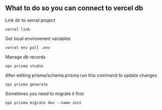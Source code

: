 ## What to do so you can connect to vercel db
Link dir to vercel project
```
vercel link
```

Get local environment variables
```
vercel env pull .env
``` 

Manage db records
```
npx prisma studio
```

After editing prisma/schema.prisma run this command to update changes
```
npx prisma generate
```
Sometimes you need to migrate it first
```
npx prisma migrate dev --name init
```